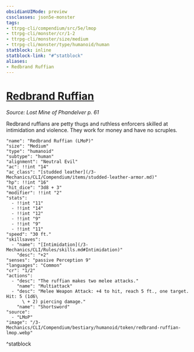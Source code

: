 ```yaml
---
obsidianUIMode: preview
cssclasses: json5e-monster
tags:
- ttrpg-cli/compendium/src/5e/lmop
- ttrpg-cli/monster/cr/1-2
- ttrpg-cli/monster/size/medium
- ttrpg-cli/monster/type/humanoid/human
statblock: inline
statblock-link: "#^statblock"
aliases:
- Redbrand Ruffian
---
```

# [Redbrand Ruffian](3-Mechanics\CLI\Compendium\bestiary\humanoid/redbrand-ruffian-lmop.md)
*Source: Lost Mine of Phandelver p. 61*  

Redbrand ruffians are petty thugs and ruthless enforcers skilled at intimidation and violence. They work for money and have no scruples.

```statblock
"name": "Redbrand Ruffian (LMoP)"
"size": "Medium"
"type": "humanoid"
"subtype": "human"
"alignment": "Neutral Evil"
"ac": !!int "14"
"ac_class": "[studded leather](/3-Mechanics/CLI/Compendium/items/studded-leather-armor.md)"
"hp": !!int "16"
"hit_dice": "3d8 + 3"
"modifier": !!int "2"
"stats":
  - !!int "11"
  - !!int "14"
  - !!int "12"
  - !!int "9"
  - !!int "9"
  - !!int "11"
"speed": "30 ft."
"skillsaves":
  - "name": "[Intimidation](/3-Mechanics/CLI/Rules/skills.md#Intimidation)"
    "desc": "+2"
"senses": "passive Perception 9"
"languages": "Common"
"cr": "1/2"
"actions":
  - "desc": "The ruffian makes two melee attacks."
    "name": "Multiattack"
  - "desc": "Melee Weapon Attack: +4 to hit, reach 5 ft., one target. Hit: 5 (1d6\
      \ + 2) piercing damage."
    "name": "Shortsword"
"source":
  - "LMoP"
"image": "/3-Mechanics/CLI/Compendium/bestiary/humanoid/token/redbrand-ruffian-lmop.webp"
```
^statblock